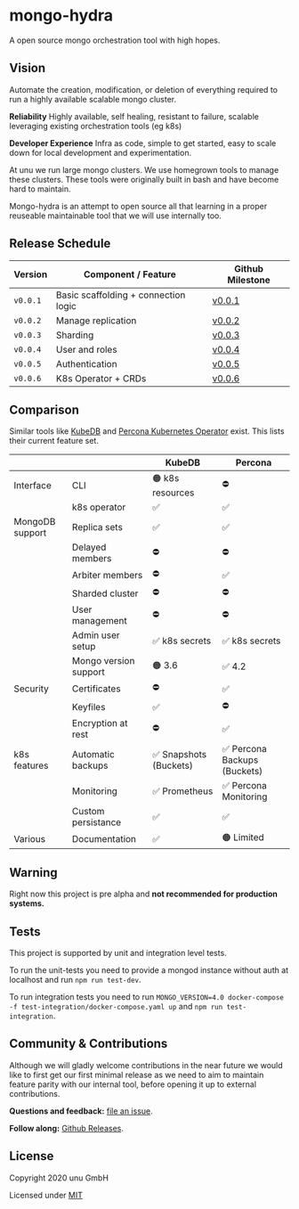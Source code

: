 # mongo-hydra

A open source mongo orchestration tool with high hopes.

## Vision

Automate the creation, modification, or deletion of everything required to run a highly available scalable mongo cluster.

**Reliability** Highly available, self healing, resistant to failure, scalable leveraging existing orchestration tools (eg k8s)

**Developer Experience** Infra as code, simple to get started, easy to scale down for local development and experimentation.

At unu we run large mongo clusters. We use homegrown tools to manage these clusters. These tools were originally built in bash and have become hard to maintain.

Mongo-hydra is an attempt to open source all that learning in a proper reuseable maintainable tool that we will use internally too.

## Release Schedule

| Version  | Component / Feature                  | Github Milestone                                               |
|----------|--------------------------------------|----------------------------------------------------------------|
| `v0.0.1` | Basic scaffolding + connection logic | [v0.0.1](https://github.com/unumotors/mongo-hydra/milestone/1) |
| `v0.0.2` | Manage replication                   | [v0.0.2](https://github.com/unumotors/mongo-hydra/milestone/2) |
| `v0.0.3` | Sharding                             | [v0.0.3](https://github.com/unumotors/mongo-hydra/milestone/3) |
| `v0.0.4` | User and roles                       | [v0.0.4](https://github.com/unumotors/mongo-hydra/milestone/4) |
| `v0.0.5` | Authentication                       | [v0.0.5](https://github.com/unumotors/mongo-hydra/milestone/5) |
| `v0.0.6` | K8s Operator + CRDs                  | [v0.0.6](https://github.com/unumotors/mongo-hydra/milestone/6) |

## Comparison

Similar tools like [KubeDB](https://kubedb.com/docs/0.9.0/concepts/databases/mongodb/) and [Percona Kubernetes Operator](https://www.percona.com/doc/kubernetes-operator-for-psmongodb/index.html) exist. This lists their current feature set.

|                 |                       | KubeDB                | Percona                     |
|-----------------|-----------------------|-----------------------|-----------------------------|
| Interface       | CLI                   | 🟠 k8s resources      | ⛔                           |
|                 | k8s operator          | ✅                     | ✅                           |
| MongoDB support | Replica sets          | ✅                     | ✅                           |
|                 | Delayed members       | ⛔                     | ⛔                           |
|                 | Arbiter members       | ⛔                     | ✅                           |
|                 | Sharded cluster       | ⛔                     | ⛔                           |
|                 | User management       | ⛔                     | ⛔                           |
|                 | Admin user setup      | ✅ k8s secrets         | ✅ k8s secrets               |
|                 | Mongo version support | 🟠 3.6                | ✅ 4.2                       |
| Security        | Certificates          | ⛔                     | ✅                           |
|                 | Keyfiles              | ✅                     | ⛔                           |
|                 | Encryption at rest    | ⛔                     | ✅                           |
| k8s features    | Automatic backups     | ✅ Snapshots (Buckets) | ✅ Percona Backups (Buckets) |
|                 | Monitoring            | ✅ Prometheus          | ✅ Percona Monitoring        |
|                 | Custom persistance    | ✅                     | ✅                           |
| Various         | Documentation         | ✅                     | 🟠 Limited                  |

## Warning

Right now this project is pre alpha and **not recommended for production systems.**

## Tests

This project is supported by unit and integration level tests.

To run the unit-tests you need to provide a mongod instance without auth at localhost and run `npm run test-dev`.

To run integration tests you need to run `MONGO_VERSION=4.0 docker-compose -f test-integration/docker-compose.yaml up` and `npm run test-integration`.

## Community & Contributions

Although we will gladly welcome contributions in the near future we would like to first get our first minimal release as we need to aim to maintain feature parity with our internal tool, before opening it up to external contributions.

**Questions and feedback:** [file an issue](https://github.com/unumotors/mongo-hydra/issues).

**Follow along:** [Github Releases](https://github.com/unumotors/mongo-hydra/releases).

## License

Copyright 2020 unu GmbH

Licensed under [MIT](LICENSE)
